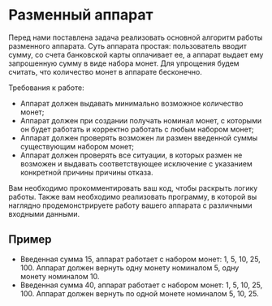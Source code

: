# Разменный аппарат
Перед нами поставлена задача реализовать основной алгоритм работы разменного аппарата. 
Суть аппарата простая: пользователь вводит сумму, со счета банковской карты оплачивает ее, 
а аппарат выдает ему запрошенную сумму в виде набора монет. 
Для упрощения будем считать, что количество монет в аппарате бесконечно.

Требования к работе:
* Аппарат должен выдавать минимально возможное количество монет;
* Аппарат должен при создании получать номинал монет, с которыми он будет работать и корректно работать с любым набором монет;
* Аппарат должен проверять возможен ли размен введенной суммы существующим набором монет;
* Аппарат должен проверять все ситуации, в которых размен не возможен и выдавать соответствующее исключение с указанием конкретной причины причины отказа.

Вам необходимо прокомментировать ваш код, чтобы раскрыть логику работы. Также вам необходимо реализовать программу, в которой вы наглядно продемонстрируете работу вашего аппарата с различными входными данными.
## Пример
* Введенная сумма 15, аппарат работает с набором монет: 1, 5, 10, 25, 100. Аппарат должен вернуть одну монету номиналом 5, одну монету номиналом 10.
* Введенная сумма 40, аппарат работает с набором монет: 1, 5, 10, 25, 100. Аппарат должен вернуть по одной монете номиналом 5, 10, 25. 